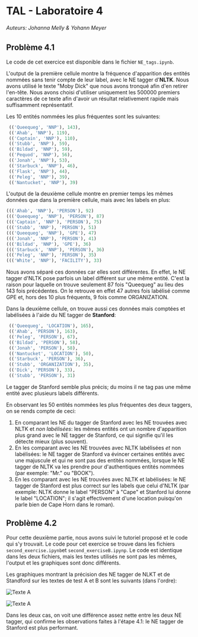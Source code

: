 # TAL - Laboratoire 4
###### Auteurs: Johanna Melly & Yohann Meyer

## Problème 4.1

Le code de cet exercice est disponible dans le fichier `NE_tags.ipynb`.

L'output de la première cellule montre la fréquence d'apparition des entités nommées sans tenir compte de leur label, avec le NE tagger d'**NLTK**. Nous avons utilisé le texte "Moby Dick" que nous avons tronqué afin d'en retirer l'en-tête. Nous avons choisi d'utiliser uniquement les 500000 premiers caractères de ce texte afin d'avoir un résultat relativement rapide mais suffisamment représentatif.

Les 10 entités nommées les plus fréquentes sont les suivantes:

```python
 (('Queequeg', 'NNP'), 143),
 (('Ahab', 'NNP'), 119),
 (('Captain', 'NNP'), 110),
 (('Stubb', 'NNP'), 59),
 (('Bildad', 'NNP'), 59),
 (('Pequod', 'NNP'), 56),
 (('Jonah', 'NNP'), 53),
 (('Starbuck', 'NNP'), 46),
 (('Flask', 'NNP'), 44),
 (('Peleg', 'NNP'), 39),
 (('Nantucket', 'NNP'), 39)
```

L'output de la deuxième cellule montre en premier temps les mêmes données que dans la première cellule, mais avec les labels en plus:

```python
((('Ahab', 'NNP'), 'PERSON'), 92)
((('Queequeg', 'NNP'), 'PERSON'), 87)
((('Captain', 'NNP'), 'PERSON'), 75)
((('Stubb', 'NNP'), 'PERSON'), 51)
((('Queequeg', 'NNP'), 'GPE'), 47)
((('Jonah', 'NNP'), 'PERSON'), 41)
((('Bildad', 'NNP'), 'GPE'), 36)
((('Starbuck', 'NNP'), 'PERSON'), 36)
((('Peleg', 'NNP'), 'PERSON'), 35)
((('White', 'NNP'), 'FACILITY'), 33)
```

Nous avons séparé ces données car elles sont différentes. En effet, le NE tagger d'NLTK pose parfois un label différent sur une même entité. C'est la raison pour laquelle on trouve seulement 87 fois "Queequeg"  au lieu des 143 fois précédentes. On le retrouve en effet 47 autres fois labélisé comme GPE et, hors des 10 plus fréquents, 9 fois comme ORGANIZATION.

Dans la deuxième cellule, on trouve aussi ces données mais comptées et labélisées à l'aide du NE tagger de **Stanford**:

```python
 (('Queequeg', 'LOCATION'), 165),
 (('Ahab', 'PERSON'), 163),
 (('Peleg', 'PERSON'), 67),
 (('Bildad', 'PERSON'), 58),
 (('Jonah', 'PERSON'), 58),
 (('Nantucket', 'LOCATION'), 50),
 (('Starbuck', 'PERSON'), 36),
 (('Stubb', 'ORGANIZATION'), 35),
 (('Dick', 'PERSON'), 33),
 (('Stubb', 'PERSON'), 31)
```

Le tagger de Stanford semble plus précis; du moins il ne tag pas une même entité avec plusieurs labels différents. 

En observant les 50 entités nommées les plus fréquentes des deux taggers, on se rends compte de ceci:

1. En comparant les NE du tagger de Stanford avec les NE trouvées avec NLTK et _non labélisées_: les mêmes entités ont un nombre d'apparition plus grand avec le NE tagger de Stanford, ce qui signifie qu'il les détecte mieux (plus souvent).
2. En les comparant avec les NE trouvées avec NLTK labélisées _et_ non labélisées: le NE tagger de Stanford va évincer certaines entités avec une majuscule et qui ne sont pas des entités nommées, lorsque le NE tagger de NLTK va les prendre pour d'authentiques entités nommées (par exemple: "Mr." ou "BOOK").
3. En les comparant avec les NE trouvées avec NLTK et labélisées: le NE tagger de Stanford est plus correct sur les labels que celui d'NLTK (par exemple: NLTK donne le label "PERSON" à "Cape" et Stanford lui donne le label "LOCATION"; il s'agit effectivement d'une location puisqu'on parle bien de Cape Horn dans le roman).

## Problème 4.2

Pour cette deuxième partie, nous avons suivi le tutoriel proposé et le code qui s'y trouvait. Le code pour cet exercice se trouve dans les fichiers `second_exercise.ipynb`et `second_exerciseB.ipynp`. Le code est identique dans les deux fichiers, mais les textes utilisés ne sont pas les mêmes, l'output et les graphiques sont donc différents.

Les graphiques montrant la précision des NE tagger de NLKT et de Standford sur les textes de test A et B sont les suivants (dans l'ordre):

![Texte A](img/graph1.png)

![Texte A](img/graph2.png)

Dans les deux cas, on voit une différence assez nette entre les deux NE tagger, qui confirme les observations faites à l'étape 4.1: le NE tagger de Stanford est plus performant.